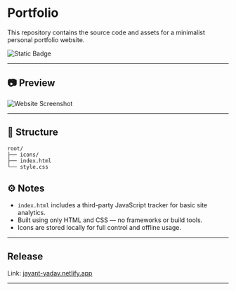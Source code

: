 # Portfolio

This repository contains the source code and assets for a minimalist personal portfolio website.

![Static Badge](https://img.shields.io/badge/status-released-white)

---

## 📷 Preview

![Website Screenshot](./screenshot.png)

---

## 📁 Structure

```
root/
├── icons/
├── index.html
└── style.css
```
## ⚙️ Notes

- `index.html` includes a third-party JavaScript tracker for basic site analytics.
- Built using only HTML and CSS — no frameworks or build tools.
- Icons are stored locally for full control and offline usage.

---

## Release

Link: [jayant-yadav.netlify.app](jayant-yadav.netlify.app)

---
